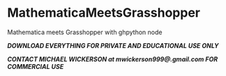 # MathematicaMeetsGrasshopper
Mathematica meets Grasshopper with ghpython node

***DOWNLOAD EVERYTHING FOR PRIVATE AND EDUCATIONAL USE ONLY***

***CONTACT MICHAEL WICKERSON at mwickerson999@.gmail.com FOR COMMERCIAL USE***
